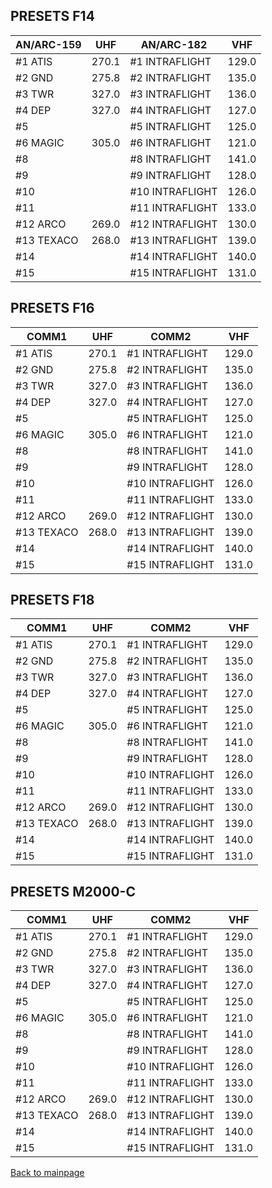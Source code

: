 ## PRESETS F14

| AN/ARC-159 |  UHF  | AN/ARC-182      | VHF   |
|------------|-------|-----------------|-------|
| #1 ATIS    | 270.1 | #1 INTRAFLIGHT  | 129.0 |
| #2 GND     | 275.8 | #2 INTRAFLIGHT  | 135.0 |
| #3 TWR     | 327.0 | #3 INTRAFLIGHT  | 136.0 |
| #4 DEP     | 327.0 | #4 INTRAFLIGHT  | 127.0 |
| #5         |       | #5 INTRAFLIGHT  | 125.0 |
| #6 MAGIC   | 305.0 | #6 INTRAFLIGHT  | 121.0 |
| #8         |       | #8 INTRAFLIGHT  | 141.0 |
| #9         |       | #9 INTRAFLIGHT  | 128.0 |
| #10        |       | #10 INTRAFLIGHT | 126.0 |
| #11        |       | #11 INTRAFLIGHT | 133.0 |
| #12 ARCO   | 269.0 | #12 INTRAFLIGHT | 130.0 |
| #13 TEXACO | 268.0 | #13 INTRAFLIGHT | 139.0 |
| #14        |       | #14 INTRAFLIGHT | 140.0 |
| #15        |       | #15 INTRAFLIGHT | 131.0 |


## PRESETS F16

| COMM1      |  UHF  | COMM2           | VHF   |
|------------|-------|-----------------|-------|
| #1 ATIS    | 270.1 | #1 INTRAFLIGHT  | 129.0 |
| #2 GND     | 275.8 | #2 INTRAFLIGHT  | 135.0 |
| #3 TWR     | 327.0 | #3 INTRAFLIGHT  | 136.0 |
| #4 DEP     | 327.0 | #4 INTRAFLIGHT  | 127.0 |
| #5         |       | #5 INTRAFLIGHT  | 125.0 |
| #6 MAGIC   | 305.0 | #6 INTRAFLIGHT  | 121.0 |
| #8         |       | #8 INTRAFLIGHT  | 141.0 |
| #9         |       | #9 INTRAFLIGHT  | 128.0 |
| #10        |       | #10 INTRAFLIGHT | 126.0 |
| #11        |       | #11 INTRAFLIGHT | 133.0 |
| #12 ARCO   | 269.0 | #12 INTRAFLIGHT | 130.0 |
| #13 TEXACO | 268.0 | #13 INTRAFLIGHT | 139.0 |
| #14        |       | #14 INTRAFLIGHT | 140.0 |
| #15        |       | #15 INTRAFLIGHT | 131.0 |


## PRESETS F18


| COMM1      |  UHF  | COMM2           | VHF   |
|------------|-------|-----------------|-------|
| #1 ATIS    | 270.1 | #1 INTRAFLIGHT  | 129.0 |
| #2 GND     | 275.8 | #2 INTRAFLIGHT  | 135.0 |
| #3 TWR     | 327.0 | #3 INTRAFLIGHT  | 136.0 |
| #4 DEP     | 327.0 | #4 INTRAFLIGHT  | 127.0 |
| #5         |       | #5 INTRAFLIGHT  | 125.0 |
| #6 MAGIC   | 305.0 | #6 INTRAFLIGHT  | 121.0 |
| #8         |       | #8 INTRAFLIGHT  | 141.0 |
| #9         |       | #9 INTRAFLIGHT  | 128.0 |
| #10        |       | #10 INTRAFLIGHT | 126.0 |
| #11        |       | #11 INTRAFLIGHT | 133.0 |
| #12 ARCO   | 269.0 | #12 INTRAFLIGHT | 130.0 |
| #13 TEXACO | 268.0 | #13 INTRAFLIGHT | 139.0 |
| #14        |       | #14 INTRAFLIGHT | 140.0 |
| #15        |       | #15 INTRAFLIGHT | 131.0 |

## PRESETS M2000-C


| COMM1      |  UHF  | COMM2           | VHF   |
|------------|-------|-----------------|-------|
| #1 ATIS    | 270.1 | #1 INTRAFLIGHT  | 129.0 |
| #2 GND     | 275.8 | #2 INTRAFLIGHT  | 135.0 |
| #3 TWR     | 327.0 | #3 INTRAFLIGHT  | 136.0 |
| #4 DEP     | 327.0 | #4 INTRAFLIGHT  | 127.0 |
| #5         |       | #5 INTRAFLIGHT  | 125.0 |
| #6 MAGIC   | 305.0 | #6 INTRAFLIGHT  | 121.0 |
| #8         |       | #8 INTRAFLIGHT  | 141.0 |
| #9         |       | #9 INTRAFLIGHT  | 128.0 |
| #10        |       | #10 INTRAFLIGHT | 126.0 |
| #11        |       | #11 INTRAFLIGHT | 133.0 |
| #12 ARCO   | 269.0 | #12 INTRAFLIGHT | 130.0 |
| #13 TEXACO | 268.0 | #13 INTRAFLIGHT | 139.0 |
| #14        |       | #14 INTRAFLIGHT | 140.0 |
| #15        |       | #15 INTRAFLIGHT | 131.0 |

[Back to mainpage](../README.md)

